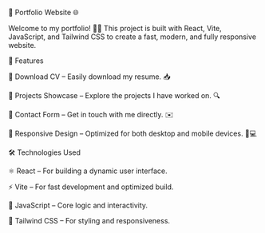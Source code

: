 🚀 Portfolio Website 🌐

Welcome to my portfolio! 🎨✨ This project is built with React, Vite, JavaScript, and Tailwind CSS to create a fast, modern, and fully responsive website.

🎯 Features

📄 Download CV – Easily download my resume. 📥

💼 Projects Showcase – Explore the projects I have worked on. 🔍

📩 Contact Form – Get in touch with me directly. ✉️

📱 Responsive Design – Optimized for both desktop and mobile devices. 📲💻

🛠️ Technologies Used

⚛️ React – For building a dynamic user interface.

⚡ Vite – For fast development and optimized build.

📜 JavaScript – Core logic and interactivity.

🎨 Tailwind CSS – For styling and responsiveness.

